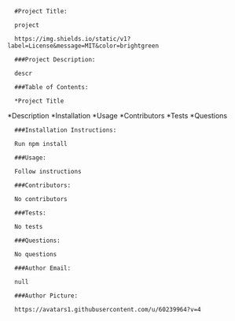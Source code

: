 
      #Project Title: 

      project  

      https://img.shields.io/static/v1?label=License&message=MIT&color=brightgreen 

      ###Project Description: 

      descr 

      ###Table of Contents:
 
      *Project Title
 *Description
 *Installation
 *Usage
 *Contributors
 *Tests
 *Questions 

      ###Installation Instructions: 

      Run npm install 

      ###Usage: 

      Follow instructions 

      ###Contributors: 

      No contributors 

      ###Tests: 

      No tests 

      ###Questions: 

      No questions 

      ###Author Email: 

      null 

      ###Author Picture: 

      https://avatars1.githubusercontent.com/u/60239964?v=4
      

